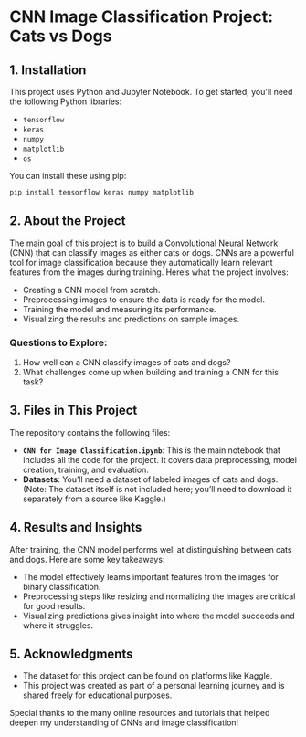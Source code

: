 # CNN Image Classification Project: Cats vs Dogs

## 1. Installation

This project uses Python and Jupyter Notebook. To get started, you'll need the following Python libraries:

- `tensorflow`
- `keras`
- `numpy`
- `matplotlib`
- `os`

You can install these using pip:
```bash
pip install tensorflow keras numpy matplotlib
```

## 2. About the Project

The main goal of this project is to build a Convolutional Neural Network (CNN) that can classify images as either cats or dogs. CNNs are a powerful tool for image classification because they automatically learn relevant features from the images during training. Here’s what the project involves:

- Creating a CNN model from scratch.
- Preprocessing images to ensure the data is ready for the model.
- Training the model and measuring its performance.
- Visualizing the results and predictions on sample images.

### Questions to Explore:
1. How well can a CNN classify images of cats and dogs?
2. What challenges come up when building and training a CNN for this task?

## 3. Files in This Project

The repository contains the following files:

- **`CNN for Image Classification.ipynb`**: This is the main notebook that includes all the code for the project. It covers data preprocessing, model creation, training, and evaluation.
- **Datasets**: You’ll need a dataset of labeled images of cats and dogs. (Note: The dataset itself is not included here; you’ll need to download it separately from a source like Kaggle.)

## 4. Results and Insights

After training, the CNN model performs well at distinguishing between cats and dogs. Here are some key takeaways:

- The model effectively learns important features from the images for binary classification.
- Preprocessing steps like resizing and normalizing the images are critical for good results.
- Visualizing predictions gives insight into where the model succeeds and where it struggles.

## 5. Acknowledgments

- The dataset for this project can be found on platforms like Kaggle.
- This project was created as part of a personal learning journey and is shared freely for educational purposes.

Special thanks to the many online resources and tutorials that helped deepen my understanding of CNNs and image classification!

